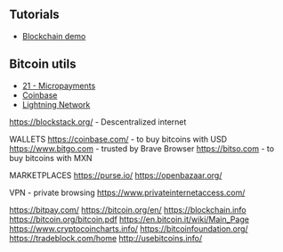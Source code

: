## Tutorials

- [Blockchain demo](https://collapsed.co/)


## Bitcoin utils

- [21 - Micropayments](https://21.co)
- [Coinbase](https://www.coinbase.com/)
- [Lightning Network](https://lightning.network/)


https://blockstack.org/ - Descentralized internet


WALLETS
https://coinbase.com/  - to buy bitcoins with USD
https://www.bitgo.com - trusted by Brave Browser
https://bitso.com - to buy bitcoins with MXN

MARKETPLACES
https://purse.io/
https://openbazaar.org/


VPN - private browsing
https://www.privateinternetaccess.com/

https://bitpay.com/
https://bitcoin.org/en/
https://blockchain.info
https://bitcoin.org/bitcoin.pdf
https://en.bitcoin.it/wiki/Main_Page
https://www.cryptocoincharts.info/
https://bitcoinfoundation.org/
https://tradeblock.com/home
http://usebitcoins.info/